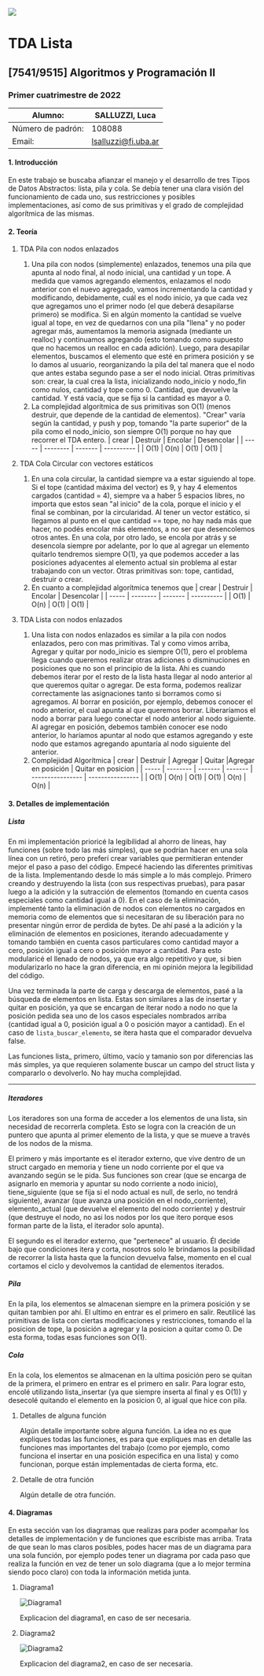     
![](https://i.imgur.com/P0aqOMI.jpg)

# **TDA Lista** 


## [7541/9515] Algoritmos y Programación II


### Primer cuatrimestre de 2022

|  Alumno: | SALLUZZI, Luca |
| ----------- | ----------- |
| Número de padrón: | 108088 |
| Email: | lsalluzzi@fi.uba.ar |


#### 1. Introducción

En este trabajo se buscaba afianzar el manejo y el desarrollo de tres Tipos de Datos Abstractos: lista, pila y cola. Se debía tener una clara visión del funcionamiento de cada uno, sus restricciones y posibles implementaciones, así como de sus primitivas y el grado de complejidad algorítmica de las mismas. 

#### 2. Teoría
1. TDA Pila con nodos enlazados
	1. Una pila con nodos (simplemente) enlazados, tenemos una pila que apunta al nodo final, al nodo inicial, una cantidad y un tope. A medida que vamos agregando elementos, enlazamos el nodo anterior con el nuevo agregado, vamos incrementando la cantidad y modificando, debidamente, cuál es el nodo inicio, ya que cada vez que agregamos uno el primer nodo (el que deberá desapilarse primero) se modifica. Si en algún momento la cantidad se vuelve igual al tope, en vez de quedarnos con una pila "llena" y no poder agregar más, aumentamos la memoria asignada (mediante un realloc) y continuamos agregando (esto tomando como supuesto que no hacemos un realloc en cada adición).
		Luego, para desapilar elementos, buscamos el elemento que esté en primera posición y se lo damos al usuario, reorganizando la pila del tal manera que el nodo que antes estaba segundo pase a ser el nodo inicial.
		Otras primitivas son: crear, la cual crea la lista, inicializando nodo_inicio y nodo_fin como nulos, cantidad y tope como 0. Cantidad, que devuelve la cantidad. Y está vacía, que se fija si la cantidad es mayor a 0. 
	1. La complejidad algorítmica de sus primitivas son O(1) (menos destruir, que depende de la cantidad de elementos). "Crear" varía según la cantidad, y push y pop, tomando "la parte superior" de la pila como el nodo_inicio, son siempre O(1) porque no hay que recorrer el TDA entero.
| crear | Destruir | Encolar | Desencolar |
| ----- | -------- | ------- | ---------- |
| O(1)  | O(n)     | O(1)    | O(1)       |

2. TDA Cola Circular con vectores estáticos
	1. En una cola circular, la cantidad siempre va a estar siguiendo al tope. Si el tope (cantidad máxima del vector) es 9, y hay 4 elementos cargados (cantidad = 4), siempre va a haber 5 espacios libres, no importa que estos sean "al inicio" de la cola, porque el inicio y el final se combinan, por la circularidad. Al tener un vector estático, si llegamos al punto en el que cantidad == tope, no hay nada más que hacer, no podés encolar más elementos, a no ser que desencolemos otros antes.
		En una cola, por otro lado, se encola por atrás y se desencola siempre por adelante, por lo que al agregar un elemento quitarlo tendremos siempre O(1), ya que podemos acceder a las posiciones adyacentes al elemento actual sin problema al estar trabajando con un vector. Otras primitivas son: tope, cantidad, destruir o crear.
	1. En cuanto a complejidad algorítmica tenemos que
| crear | Destruir | Encolar | Desencolar |
| ----- | -------- | ------- | ---------- |
| O(1)  | O(n)     | O(1)    | O(1)       |

3. TDA Lista con nodos enlazados
	1. Una lista con nodos enlazados es similar a la pila con nodos enlazados, pero con mas primitivas. Tal y como vimos arriba, Agregar y quitar por nodo_inicio es siempre O(1), pero el problema llega cuando queremos realizar otras adiciones o disminuciones en posiciones que no son el principio de la lista. Ahi es cuando debemos iterar por el resto de la lista hasta llegar al nodo anterior al que queremos quitar o agregar. De esta forma, podemos realizar correctamente las asignaciones tanto si borramos como si agregamos. 
        Al borrar en posición, por ejemplo, debemos conocer el nodo anterior, el cual apunta al que queremos borrar. Liberaríamos el nodo a borrar para luego conectar el nodo anterior al nodo siguiente. Al agregar en posición, debemos también conocer ese nodo anterior, lo haríamos apuntar al nodo que estamos agregando y este nodo que estamos agregando apuntaría al nodo siguiente del anterior. 
	2. Complejidad Algorítmica
| crear | Destruir | Agregar | Quitar |Agregar en posición | Quitar en posicion |
| ----- | -------- | ------- | ------- | ---------------- | ---------------- |
| O(1)  | O(n)     | O(1)    | O(1)    | O(n)             | O(n)            |
#### 3. Detalles de implementación


##### Lista
En mi implementación prioricé la legibilidad al ahorro de líneas, hay funciones (sobre todo las más simples), que se podrían hacer en una sola línea con un retiró, pero preferí crear variables que permitieran entender mejor el paso a paso del código.
Empecé haciendo las diferentes primitivas de la lista. Implementando desde lo más simple a lo más complejo. Primero creando y destruyendo la lista (con sus respectivas pruebas), para pasar luego a la adición y la sutracción de elementos (tomando en cuenta casos especiales como cantidad igual a 0). En el caso de la eliminación, implementé tanto la eliminación de nodos con elementos no cargados en memoria como de elementos que si necesitaran de su liberación para no presentar ningún error de perdida de bytes. 
De ahí pasé a la adición y la eliminación de elementos en posiciones, iterando adecuadamente y tomando también en cuenta casos particulares como cantidad mayor a cero, posición igual a cero o posición mayor a cantidad. Para esto modularicé el llenado de nodos, ya que era algo repetitivo y que, si bien modularizarlo no hace la gran diferencia, en mi opinión mejora la legibilidad del código.

Una vez terminada la parte de carga y descarga de elementos, pasé a la búsqueda de elementos en lista. Estas son similares a las de insertar y quitar en posición, ya que se encargan de iterar nodo a nodo no que la posición pedida sea uno de los casos especiales nombrados arriba (cantidad igual a 0, posición igual a 0 o posición mayor a cantidad). En el caso de `lista_buscar_elemento`, se itera hasta que el comparador devuelva false.

Las funciones lista_ primero, último, vacío y tamanio son por diferencias las más simples, ya que requieren solamente buscar un campo del struct lista y compararlo o devolverlo. No hay mucha complejidad.

---
##### Iteradores
Los iteradores son una forma de acceder a los elementos de una lista, sin necesidad de recorrerla completa. Esto se logra con la creación de un puntero que apunta al primer elemento de la lista, y que se mueve a través de los nodos de la misma. 

El primero y más importante es el iterador externo, que vive dentro de un struct cargado en memoria y tiene un nodo corriente por el que va avanzando según se le pida. Sus funciones son crear (que se encarga de asignarlo en memoria y apuntar su nodo corriente a nodo inicio), tiene_siguiente (que se fija si el nodo actual es null, de serlo, no tendrá siguiente), avanzar (que avanza una posición en el nodo_corriente), elemento_actual (que devuelve el elemento del nodo corriente) y destruir (que destruye el nodo, no asi los nodos por los que itero porque esos forman parte de la lista, el iterador solo apunta).

El segundo es el iterador externo, que "pertenece" al usuario. Él decide bajo que condiciones itera y corta, nosotros solo le brindamos la posibilidad de recorrer la lista hasta que la funcion devuelva false, momento en el cual cortamos el ciclo y devolvemos la cantidad de elementos iterados. 

##### Pila
En la pila, los elementos se almacenan siempre en la primera posición y se quitan tambien por ahí. El ultimo en entrar es el primero en salir. Reutilicé las primitivas de lista con ciertas modificaciones y restricciones, tomando el la posicion de tope, la posición a agregar y la posicion a quitar como 0. De esta forma, todas esas funciones son O(1).

##### Cola
En la cola, los elementos se almacenan en la ultima posición pero se quitan de la primera, el primero en entrar es el primero en salir. Para lograr esto, encolé utilizando lista_insertar (ya que siempre inserta al final y es O(1)) y desecolé quitando el elemento en la posicion 0, al igual que hice con pila.


1. Detalles de alguna función

    Algún detalle importante sobre alguna función. La idea no es que expliques todas las funciones, es para que expliques mas en detalle las funciones mas importantes del trabajo (como por ejemplo, como funciona el insertar en una posición especifica en una lista) y como funcionan, porque están implementadas de cierta forma, etc.

2. Detalle de otra función

    Algún detalle de otra función.

#### 4. Diagramas


En esta sección van los diagramas que realizas para poder acompañar los detalles de implementación y de funciones que escribiste mas arriba. Trata de que sean lo mas claros posibles, podes hacer mas de un diagrama para una sola función, por ejemplo podes tener un diagrama por cada paso que realiza la función en vez de tener un solo diagrama (que a lo mejor termina siendo poco claro) con toda la información metida junta.


1. Diagrama1

    ![Diagrama1](https://i.imgur.com/KvYn8UD.png)

    Explicacion del diagrama1, en caso de ser necesaria.

2. Diagrama2

    ![Diagrama2](https://i.imgur.com/nhqXNr6.png)

    Explicacion del diagrama2, en caso de ser necesaria.